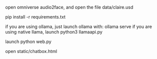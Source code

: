 
open omniverse audio2face, and open the file data/claire.usd

pip install -r requirements.txt

if you are using ollama, just launch ollama with: ollama serve
if you are using native llama, launch python3 llamaapi.py

launch python web.py

open static/chatbox.html